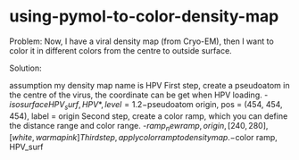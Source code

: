 # using-pymol-to-color-density-map

Problem: Now, I have a viral density map (from Cryo-EM), then I want to color it in different colors from the centre to outside surface.


Solution:

assumption my density map name is HPV
First step, create a pseudoatom in the centre of the virus, the coordinate can be get when HPV loading.
-$isosurface HPV_surf, HPV*, level = 1.2
-$pseudoatom origin, pos = (454, 454, 454), label = origin
Second step, create a color ramp, which you can define the distance range and color range.
-$ramp_new ramp, origin, [240, 280], [white, warmapink]
Third step, apply color ramp to density map.
-$color ramp, HPV_surf
